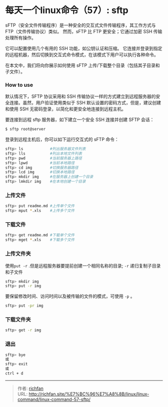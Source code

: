 # 每天一个linux命令（57）: sftp

sFTP（安全文件传输程序）是一种安全的交互式文件传输程序，其工作方式与 FTP（文件传输协议）类似。 然而，sFTP 比 FTP 更安全；它通过加密 SSH 传输处理所有操作。

<!--more-->
它可以配置使用几个有用的 SSH 功能，如公钥认证和压缩。 它连接并登录到指定的远程机器，然后切换到交互式命令模式，在该模式下用户可以执行各种命令。

在本文中，我们将向你展示如何使用 sFTP 上传/下载整个目录（包括其子目录和子文件）。

### How to use
默认情况下，SFTP 协议采用和 SSH 传输协议一样的方式建立到远程服务器的安全连接。虽然，用户验证使用类似于 SSH 默认设置的密码方式，但是，建议创建和使用 SSH 无密码登录，以简化和更安全地连接到远程主机。

要连接到远程 sftp 服务器，如下建立一个安全 SSH 连接并创建 SFTP 会话：
```bash
$ sftp root@server
```
登录到远程主机后，你可以如下运行交互式的 sFTP 命令：
```bash
sftp> ls            #列出服务器文件列表
sftp> lls           #列出本地文件列表
sftp> pwd           #当前服务器上路径
sftp> lpwd          #当前本地路径
sftp> cd img        #切换服务器路径
sftp> lcd img       #切换本地路径
sftp> mkdir img     #在服务器上创建一个目录
sftp> lmkdir img    #在本地创建一个目录
```
### 上传文件
```bash
sftp> put readme.md #上传单个文件
sftp> mput *.xls    #上传多个文件
```

### 下载文件
```bash
sftp> get readme.md #下载单个文件
sftp> mget *.xls    #下载多个文件
```

### 上传文件夹
使用`put -r` .但是远程服务器要提前创建一个相同名称的目录; `-r` 递归复制子目录和子文件
```bash
sftp> mkdir img
sftp> put -r img
```
要保留修改时间、访问时间以及被传输的文件的模式，可使用 `-p` 。
```bash
sftp> put -pr img
```

### 下载文件夹
```bash
sftp> get -r img
```

### 退出
```bash
sftp> bye
或
sftp> exit
或
ctrl + d
```


---

> 作者: [richfan](https://richfan.site/)  
> URL: http://richfan.site/%E7%BC%96%E7%A8%8B/linux/linux-command/linux-command-57-sftp/  

